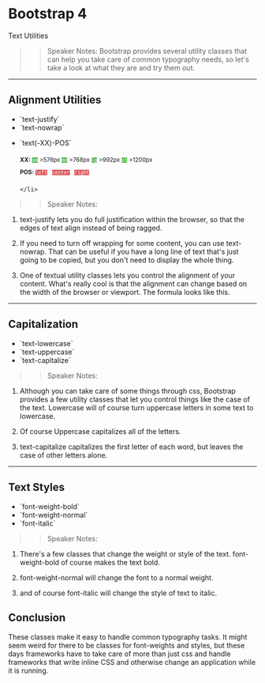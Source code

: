 <!-- .slide: data-state="title" -->
# Bootstrap 4
Text Utilities

>> Speaker Notes:
Bootstrap provides several utility classes that can help you take care of common typography needs, so let's take a look at what they are and try them out.

---

<!-- .slide: data-state="hasicon" -->

## <i class="fa fa-font"></i> Alignment Utilities

<ul>
	<li class="fragment">`text-justify`</li>
	<li class="fragment">`text-nowrap`</li>
	<li class="fragment"><p contenteditable>`text(-XX)-POS`</p>
			<small style="line-height: 220%; vertical-align: text-bottom;">
				<b>XX:</b> <code style="background:#5cb85c; color:white;">sm</code> >576px 
				<code style="background:#5cb85c; color:white;">md</code> >768px 
				<code style="background:#5cb85c; color:white;">lg</code> >992px 
				<code style="background:#5cb85c; color:white;">xl</code> >1200px
			</small><br>
			<small style="line-height: 220%; vertical-align: text-bottom;"> 
				<b>POS:</b> <code style="background:#D95357; color:white;">left</code> &nbsp;
				<code style="background:#D95357; color:white;">center</code> &nbsp;
				<code style="background:#D95357; color:white;">right</code>
			</small>


	</li> 
</ul>

>> Speaker Notes:
1. text-justify lets you do full justification within the browser, so that the edges of text align instead of being ragged.

1. If you need to turn off wrapping for some content, you can use text-nowrap. That can be useful if you have a long line of text that's just going to be copied, but you don't need to display the whole thing.

1. One of textual utility classes lets you control the alignment of your content. What's really cool is that the alignment can change based on the width of the browser or viewport. The formula looks like this.

---

<!-- .slide: data-state="hasicon" -->

## <i class="fa fa-font"></i> Capitalization

<ul>
	<li>`text-lowercase`</li>
	<li class="fragment">`text-uppercase`</li>
	<li class="fragment">`text-capitalize`</li>
</ul>

>> Speaker Notes:
1. Although you can take care of some things through css, Bootstrap provides a few utility classes that let you control things like the case of the text. Lowercase will of course turn uppercase letters in some text to lowercase. 

1. Of course Uppercase capitalizes all of the letters.

1. text-capitalize capitalizes the first letter of each word, but leaves the case of other letters alone.

---

<!-- .slide: data-state="hasicon" -->

## <i class="fa fa-font"></i> Text Styles

<ul>
	<li>`font-weight-bold`</li>
	<li class="fragment">`font-weight-normal`</li>
	<li class="fragment">`font-italic`</li>
</ul>

>> Speaker Notes:
1. There's a few classes that change the weight or style of the text. font-weight-bold of course makes the text bold.

1. font-weight-normal will change the font to a normal weight.

1. and of course font-italic will change the style of text to italic.

## Conclusion
These classes make it easy to handle common typography tasks. It might seem weird for there to be classes for font-weights and styles, but these days frameworks have to take care of more than just css and handle frameworks that write inline CSS and otherwise change an application while it is running.